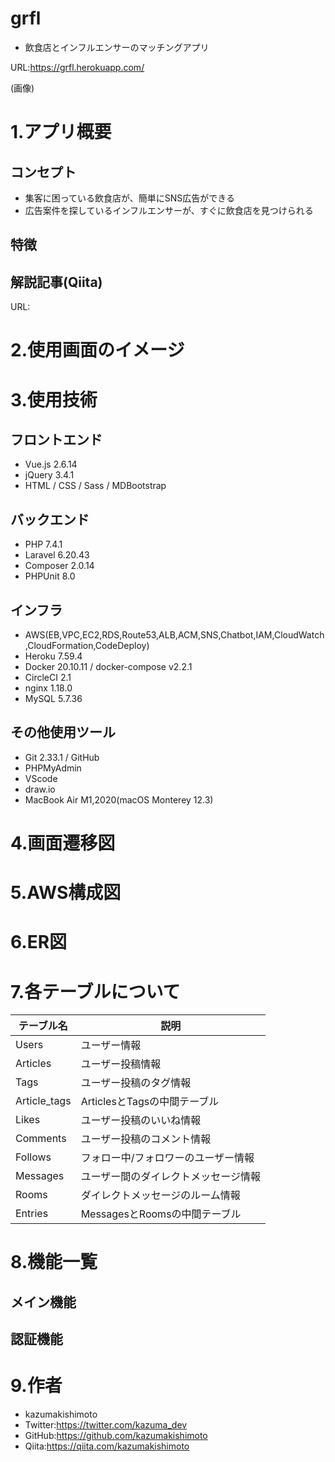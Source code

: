 # grfl

- 飲食店とインフルエンサーのマッチングアプリ

URL:https://grfl.herokuapp.com/

(画像)

# 1.アプリ概要

## コンセプト
- 集客に困っている飲食店が、簡単にSNS広告ができる
- 広告案件を探しているインフルエンサーが、すぐに飲食店を見つけられる

## 特徴

## 解説記事(Qiita)
URL:

# 2.使用画面のイメージ

# 3.使用技術
## フロントエンド
- Vue.js 2.6.14
- jQuery 3.4.1
- HTML / CSS / Sass / MDBootstrap

## バックエンド
- PHP	7.4.1
- Laravel	6.20.43
- Composer	2.0.14
- PHPUnit	8.0

## インフラ
- AWS(EB,VPC,EC2,RDS,Route53,ALB,ACM,SNS,Chatbot,IAM,CloudWatch,CloudFormation,CodeDeploy)
- Heroku 7.59.4
- Docker	20.10.11 / docker-compose	v2.2.1
- CircleCI	2.1
- nginx	1.18.0
- MySQL	5.7.36

## その他使用ツール
- Git	2.33.1 / GitHub
- PHPMyAdmin
- VScode
- draw.io
- MacBook Air	M1,2020(macOS	Monterey 12.3)

# 4.画面遷移図

# 5.AWS構成図

# 6.ER図

# 7.各テーブルについて
| テーブル名 | 説明 |
----|----
| Users | ユーザー情報 |
| Articles | ユーザー投稿情報 |
| Tags | ユーザー投稿のタグ情報 |
| Article_tags | ArticlesとTagsの中間テーブル |
| Likes | ユーザー投稿のいいね情報 |
| Comments | ユーザー投稿のコメント情報 |
| Follows | フォロー中/フォロワーのユーザー情報 |
| Messages | ユーザー間のダイレクトメッセージ情報 |
| Rooms | ダイレクトメッセージのルーム情報 |
| Entries | MessagesとRoomsの中間テーブル |

# 8.機能一覧

## メイン機能

## 認証機能

# 9.作者
- kazumakishimoto
- Twitter:https://twitter.com/kazuma_dev
- GitHub:https://github.com/kazumakishimoto
- Qiita:https://qiita.com/kazumakishimoto
